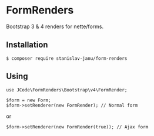 FormRenders
===========

Bootstrap 3 & 4 renders for nette/forms.

Installation
---

	$ composer require stanislav-janu/form-renders
	
Using
---

	use JCode\FormRenders\Bootstrap\v4\FormRender;
	
	$form = new Form;
	$form->setRenderer(new FormRender); // Normal form

or

	$form->setRenderer(new FormRender(true)); // Ajax form